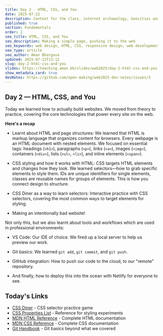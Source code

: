 ```yaml
---
title: Day 2 - HTML, CSS, and You
date: 2025-07-22
description: Context for the class, internet archaeology, Geocities and nostalgia
published: true
section: Fundamentals
order: 2
seo_title: HTML, CSS, and You
seo_description: Making a simple page, pushing it to the web
seo_keywords: web design, HTML, CSS, responsive design, web development course, portfolio website
seo_type: article
seo_author: Aman Bhargava
updated: 2025-07-22T13:12
slug: day-2-html-css-and-you
slides: https://teaching.aman.bh/slides/web2025/day-2-html-css-and-you
show_metadata_card: true
devNotes: https://github.com/open-making/web2025-dev-notes/issues/3
---
```

## Day 2 — HTML, CSS, and You

Today we learned how to actually build websites. We moved from theory to practice, covering the core technologies that power every site on the web.

**Here's a recap**

- Learnt about HTML and page structures: We learned that HTML is markup language that organizes content for browsers. Every webpage is an HTML document with nested elements. We focused on essential tags: headings (`<h1>`), paragraphs (`<p>`), links (`<a>`), images (`<img>`), containers (`<div>`), lists (`<ul>`, `<li>`), and inline elements (`<span>`).
    
- CSS styling and how it works with HTML: CSS targets HTML elements and changes how they look. We learned selectors—how to grab specific elements to style them. IDs are unique identifiers for single elements, classes are reusable names for groups of elements. This is how you connect design to structure.
    
- CSS Diner as a way to learn selectors: Interactive practice with CSS selectors, covering the most common ways to target elements for styling.
    
- Making an intentionally bad website!
    

Not only this, but we also learnt about tools and workflows which are used in professional environments:

- VS Code: Our IDE of choice. We fired up a local server to help us preview our work.
    
- Git basics: We learned `git add`, `git commit`, and `git push`.
    
- GitHub integration: How to push our code to the cloud, to our "remote" repository.
    
- And finally, how to deploy this into the ocean with Netlify for everyone to see.
    

## Today's Links

- [CSS Diner](https://flukeout.github.io/) - CSS selector practice game
- [CSS Properties List](https://github.com/open-making/web2025-hey-jude/blob/main/css-properties.md) - Reference for styling experiments
- [MDN HTML Reference](https://developer.mozilla.org/en-US/docs/Web/HTML/Reference) - Complete HTML documentation
- [MDN CSS Reference](https://developer.mozilla.org/en-US/docs/Web/CSS/Reference) - Complete CSS documentation
- [Git Handbook](https://guides.github.com/introduction/git-handbook/) - Git basics beyond what we covered